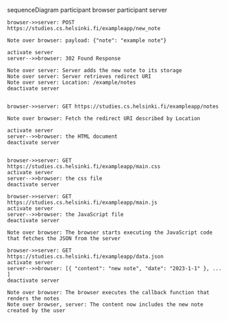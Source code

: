 sequenceDiagram
    participant browser
    participant server
    
    browser->>server: POST https://studies.cs.helsinki.fi/exampleapp/new_note

    Note over browser: payload: {"note": "example note"}

    activate server
    server-->>browser: 302 Found Response

    Note over server: Server adds the new note to its storage
    Note over server: Server retrieves redirect URI
    Note over server: Location: /example/notes
    deactivate server

    
    browser->>server: GET https://studies.cs.helsinki.fi/exampleapp/notes

    Note over browser: Fetch the redirect URI described by Location

    activate server
    server-->>browser: the HTML document
    deactivate server


    browser->>server: GET https://studies.cs.helsinki.fi/exampleapp/main.css
    activate server
    server-->>browser: the css file
    deactivate server
    
    browser->>server: GET https://studies.cs.helsinki.fi/exampleapp/main.js
    activate server
    server-->>browser: the JavaScript file
    deactivate server
    
    Note over browser: The browser starts executing the JavaScript code that fetches the JSON from the server
    
    browser->>server: GET https://studies.cs.helsinki.fi/exampleapp/data.json
    activate server
    server-->>browser: [{ "content": "new note", "date": "2023-1-1" }, ... ]
    deactivate server    

    Note over browser: The browser executes the callback function that renders the notes
    Note over browser, server: The content now includes the new note created by the user